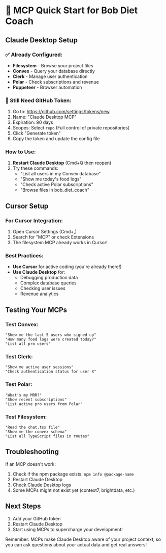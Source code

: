 # 🚀 MCP Quick Start for Bob Diet Coach

## Claude Desktop Setup

### ✅ Already Configured:
- **Filesystem** - Browse your project files
- **Convex** - Query your database directly
- **Clerk** - Manage user authentication  
- **Polar** - Check subscriptions and revenue
- **Puppeteer** - Browser automation

### 🔴 Still Need GitHub Token:
1. Go to: https://github.com/settings/tokens/new
2. Name: "Claude Desktop MCP"
3. Expiration: 90 days
4. Scopes: Select `repo` (Full control of private repositories)
5. Click "Generate token"
6. Copy the token and update the config file

### How to Use:
1. **Restart Claude Desktop** (Cmd+Q then reopen)
2. Try these commands:
   - "List all users in my Convex database"
   - "Show me today's food logs"
   - "Check active Polar subscriptions"
   - "Browse files in bob_diet_coach"

## Cursor Setup

### For Cursor Integration:
1. Open Cursor Settings (Cmd+,)
2. Search for "MCP" or check Extensions
3. The filesystem MCP already works in Cursor!

### Best Practices:
- **Use Cursor** for active coding (you're already there!)
- **Use Claude Desktop** for:
  - Debugging production data
  - Complex database queries
  - Checking user issues
  - Revenue analytics

## Testing Your MCPs

### Test Convex:
```
"Show me the last 5 users who signed up"
"How many food logs were created today?"
"List all pro users"
```

### Test Clerk:
```
"Show me active user sessions"
"Check authentication status for user X"
```

### Test Polar:
```
"What's my MRR?"
"Show recent subscriptions"
"List active pro users from Polar"
```

### Test Filesystem:
```
"Read the chat.tsx file"
"Show me the convex schema"
"List all TypeScript files in routes"
```

## Troubleshooting

If an MCP doesn't work:
1. Check if the npm package exists: `npm info @package-name`
2. Restart Claude Desktop
3. Check Claude Desktop logs
4. Some MCPs might not exist yet (context7, brightdata, etc.)

## Next Steps

1. Add your GitHub token
2. Restart Claude Desktop
3. Start using MCPs to supercharge your development!

Remember: MCPs make Claude Desktop aware of your project context, so you can ask questions about your actual data and get real answers!